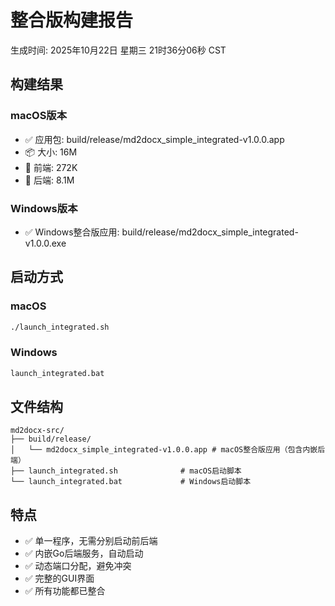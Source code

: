 # 整合版构建报告

生成时间: 2025年10月22日 星期三 21时36分06秒 CST

## 构建结果

### macOS版本
- ✅ 应用包: build/release/md2docx_simple_integrated-v1.0.0.app
- 📦 大小:  16M
- 🔧 前端: 272K
- 🔧 后端: 8.1M

### Windows版本
- ✅ Windows整合版应用: build/release/md2docx_simple_integrated-v1.0.0.exe

## 启动方式

### macOS
```bash
./launch_integrated.sh
```

### Windows
```cmd
launch_integrated.bat
```

## 文件结构

```
md2docx-src/
├── build/release/
│   └── md2docx_simple_integrated-v1.0.0.app # macOS整合版应用（包含内嵌后端）
├── launch_integrated.sh              # macOS启动脚本
└── launch_integrated.bat             # Windows启动脚本
```

## 特点

- ✅ 单一程序，无需分别启动前后端
- ✅ 内嵌Go后端服务，自动启动
- ✅ 动态端口分配，避免冲突
- ✅ 完整的GUI界面
- ✅ 所有功能都已整合
